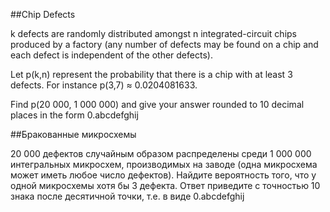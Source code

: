 ##Chip Defects


k defects are randomly distributed amongst n integrated-circuit chips produced by a factory (any number of defects may be found on a chip and each defect is independent of the other defects).


Let p(k,n) represent the probability that there is a chip with at least 3 defects.
For instance p(3,7) ≈ 0.0204081633.


Find p(20 000, 1 000 000) and give your answer rounded to 10 decimal places in the form 0.abcdefghij

##Бракованные микросхемы

20 000 дефектов случайным образом распределены среди 1 000 000 интегральных микросхем, производимых на заводе (одна микросхема может иметь любое число дефектов).
Найдите вероятность того, что у одной микросхемы хотя бы 3 дефекта.
Ответ приведите с точностью 10 знака после десятичной точки, т.е. в виде 0.abcdefghij

